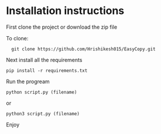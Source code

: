 # Installation instructions
First clone the project or download the zip file

To clone:
```
  git clone https://github.com/Hrishikesh015/EasyCopy.git
```
Next install all the requirements
```
pip install -r requirements.txt
```
Run the progream
```
python script.py (filename)
```
or 
```
python3 script.py (filename)
```
Enjoy
